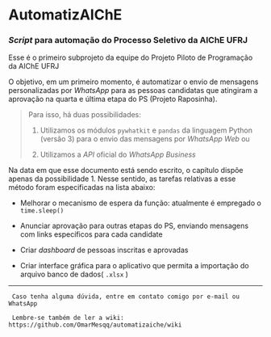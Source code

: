 # AutomatizAIChE
### *Script* para automação do Processo Seletivo da AIChE UFRJ

Esse é o primeiro subprojeto da equipe do Projeto Piloto de Programação 
da AIChE UFRJ

O objetivo, em um primeiro momento, é automatizar o envio de mensagens
personalizadas por *WhatsApp* para as pessoas candidatas que atingiram a 
aprovação na quarta e última etapa do PS (Projeto Raposinha). 

> Para isso, há duas possibilidades:
>
>  1. Utilizamos os módulos `pywhatkit` e `pandas` da linguagem Python (versão 3) para o envio das
mensagens por *WhatsApp Web* ou 
>
>  2. Utilizamos a *API* oficial do *WhatsApp Business* 

Na data em que esse documento está sendo escrito, o capítulo dispõe apenas 
da possibilidade 1. Nesse sentido, as tarefas relativas a esse método
foram especificadas na lista abaixo:

- Melhorar o mecanismo de espera da função: atualmente é empregado o `time.sleep()`

- Anunciar aprovação para outras etapas do PS, enviando mensagens com links específicos para cada candidate

- Criar *dashboard* de pessoas inscritas e aprovadas 

- Criar interface gráfica para o aplicativo que permita a importação do arquivo banco de dados( `.xlsx` )


***
   
     Caso tenha alguma dúvida, entre em contato comigo por e-mail ou WhatsApp
    
     Lembre-se também de ler a wiki: https://github.com/OmarMesqq/automatizaiche/wiki
 
